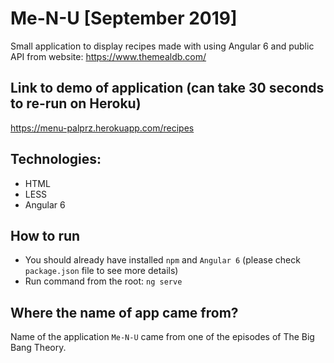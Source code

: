# Me-N-U [September 2019]

Small application to display recipes made with using Angular 6 and public API from website: https://www.themealdb.com/

## Link to demo of application (can take 30 seconds to re-run on Heroku)
https://menu-palprz.herokuapp.com/recipes

## Technologies:
- HTML
- LESS
- Angular 6

## How to run
- You should already have installed `npm` and `Angular 6` (please check `package.json` file to see more details)
- Run command from the root: `ng serve`

## Where the name of app came from?
Name of the application `Me-N-U` came from one of the episodes of The Big Bang Theory.
